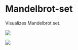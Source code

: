 # Mandelbrot-set
Visualizes Mandelbrot set.

![](https://cdn.steemitimages.com/DQmfNxenEP8BActecFgGuU2wCp4ZKctraQbX59PRZ9YmvL8/image.png)

![](https://cdn.steemitimages.com/DQmcSRykVADTDrL41HFGsNsQECByyrp8JZdRtwmbpFHcAbe/image.png)
